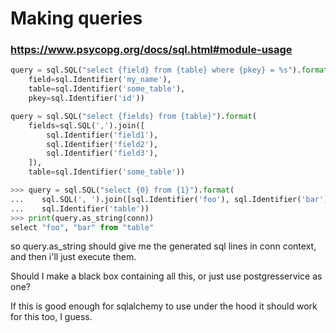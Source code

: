 # Making queries

### https://www.psycopg.org/docs/sql.html#module-usage
```python
query = sql.SQL("select {field} from {table} where {pkey} = %s").format(
    field=sql.Identifier('my_name'),
    table=sql.Identifier('some_table'),
    pkey=sql.Identifier('id'))
```

```python
query = sql.SQL("select {fields} from {table}").format(
    fields=sql.SQL(',').join([
        sql.Identifier('field1'),
        sql.Identifier('field2'),
        sql.Identifier('field3'),
    ]),
    table=sql.Identifier('some_table'))
```

```python
>>> query = sql.SQL("select {0} from {1}").format(
...    sql.SQL(', ').join([sql.Identifier('foo'), sql.Identifier('bar')]),
...    sql.Identifier('table'))
>>> print(query.as_string(conn))
select "foo", "bar" from "table"
```
so query.as_string should give me the generated sql lines in conn context,
and then i'll just execute them.

Should I make a black box containing all this, or just use 
postgresservice as one?

If this is good enough for sqlalchemy to use under the hood it should
work for this too, I guess.
